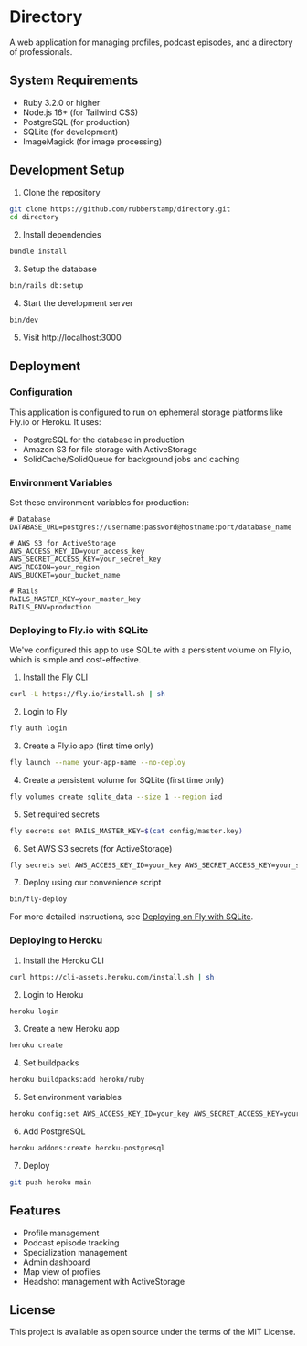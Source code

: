 # Directory

A web application for managing profiles, podcast episodes, and a directory of professionals.

## System Requirements

* Ruby 3.2.0 or higher
* Node.js 16+ (for Tailwind CSS)
* PostgreSQL (for production)
* SQLite (for development)
* ImageMagick (for image processing)

## Development Setup

1. Clone the repository
```bash
git clone https://github.com/rubberstamp/directory.git
cd directory
```

2. Install dependencies
```bash
bundle install
```

3. Setup the database
```bash
bin/rails db:setup
```

4. Start the development server
```bash
bin/dev
```

5. Visit http://localhost:3000

## Deployment

### Configuration

This application is configured to run on ephemeral storage platforms like Fly.io or Heroku. It uses:

* PostgreSQL for the database in production
* Amazon S3 for file storage with ActiveStorage
* SolidCache/SolidQueue for background jobs and caching

### Environment Variables

Set these environment variables for production:

```
# Database
DATABASE_URL=postgres://username:password@hostname:port/database_name

# AWS S3 for ActiveStorage
AWS_ACCESS_KEY_ID=your_access_key
AWS_SECRET_ACCESS_KEY=your_secret_key
AWS_REGION=your_region
AWS_BUCKET=your_bucket_name

# Rails
RAILS_MASTER_KEY=your_master_key
RAILS_ENV=production
```

### Deploying to Fly.io with SQLite

We've configured this app to use SQLite with a persistent volume on Fly.io, which is simple and cost-effective.

1. Install the Fly CLI
```bash
curl -L https://fly.io/install.sh | sh
```

2. Login to Fly
```bash
fly auth login
```

3. Create a Fly.io app (first time only)
```bash
fly launch --name your-app-name --no-deploy
```

4. Create a persistent volume for SQLite (first time only)
```bash
fly volumes create sqlite_data --size 1 --region iad
```

5. Set required secrets
```bash
fly secrets set RAILS_MASTER_KEY=$(cat config/master.key)
```

6. Set AWS S3 secrets (for ActiveStorage)
```bash
fly secrets set AWS_ACCESS_KEY_ID=your_key AWS_SECRET_ACCESS_KEY=your_secret AWS_REGION=your_region AWS_BUCKET=your_bucket
```

7. Deploy using our convenience script
```bash
bin/fly-deploy
```

For more detailed instructions, see [Deploying on Fly with SQLite](docs/deploying_on_fly_with_sqlite.md).

### Deploying to Heroku

1. Install the Heroku CLI
```bash
curl https://cli-assets.heroku.com/install.sh | sh
```

2. Login to Heroku
```bash
heroku login
```

3. Create a new Heroku app
```bash
heroku create
```

4. Set buildpacks
```bash
heroku buildpacks:add heroku/ruby
```

5. Set environment variables
```bash
heroku config:set AWS_ACCESS_KEY_ID=your_key AWS_SECRET_ACCESS_KEY=your_secret AWS_REGION=your_region AWS_BUCKET=your_bucket RAILS_MASTER_KEY=your_key
```

6. Add PostgreSQL
```bash
heroku addons:create heroku-postgresql
```

7. Deploy
```bash
git push heroku main
```

## Features

* Profile management
* Podcast episode tracking
* Specialization management
* Admin dashboard
* Map view of profiles
* Headshot management with ActiveStorage

## License

This project is available as open source under the terms of the MIT License.